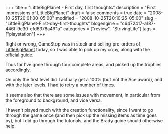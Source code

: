 +++
title = "LittleBigPlanet - First day, first thoughts"
description = "First impressions of LittleBigPlanet"
draft = false
comments = true
date = "2008-10-25T20:01:00-05:00"
modified = "2008-10-25T20:10:25-05:00"
slug = "LittleBigPlanet-First-day-first-thoughts"
blogengine = "c6472417-a187-446f-9c30-efd6378a491a"
categories = ["review", "StrivingLife"]
tags = ["playstation"]
+++

<p>
Right or wrong, GameStop was in stock and selling pre-orders of <a href="http://www.amazon.com/gp/product/B001IVXI7C?tag=strivinglifen-20" target="_blank">LittleBigPlanet</a> today, so I was able to pick up my copy, along with the <a href="http://www.amazon.com/gp/product/0744010446?tag=strivinglifen-20" target="_blank">official guide</a>. 
</p>
<p>
Thus far I&#39;ve gone through four complete areas, and picked up the trophies accordingly. 
</p>
<p>
On only the first level did I actually get a 100% (but not the Ace award), and with the later levels, I had to retry a number of times. 
</p>
<p>
It seems also that there are some issues with movement, in particular from the foreground to background, and vice versa. 
</p>
<p>
I haven&#39;t played much with the creation functionality, since I want to go through the game once (and then pick up the missing items as time goes by), but I did go through the tutorials, and the Brady guide should otherwise help. 
</p>

